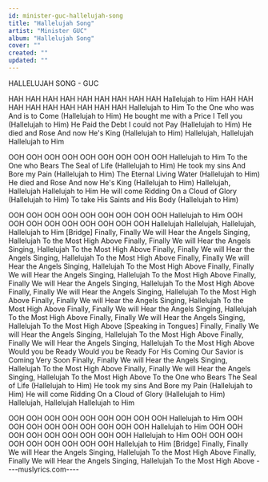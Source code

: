 ```yaml
---
id: minister-guc-hallelujah-song
title: "Hallelujah Song"
artist: "Minister GUC"
album: "Hallelujah Song"
cover: ""
created: ""
updated: ""
---
```


HALLELUJAH SONG - GUC

HAH HAH HAH
HAH HAH HAH
HAH HAH HAH
Hallelujah to Him
HAH HAH HAH
HAH HAH HAH
HAH HAH HAH
Hallelujah to Him
To the One who was
And is to Come
(Hallelujah to Him)
He bought me with a Price
I Tell you (Hallelujah to Him)
He Paid the Debt
I could not Pay
(Hallelujah to Him)
He died and Rose
And now He's King
(Hallelujah to Him)
Hallelujah, Hallelujah
Hallelujah to Him

OOH OOH OOH
OOH OOH OOH
OOH OOH OOH
Hallelujah to Him
To the One who Bears
The Seal of Life
(Hallelujah to Him)
He took my sins
And Bore my Pain
(Hallelujah to Him)
The Eternal Living Water
(Hallelujah to Him)
He died and Rose
And now He's King
(Hallelujah to Him)
Hallelujah, Hallelujah
Hallelujah to Him
He will come Ridding
On a Cloud of Glory
(Hallelujah to Him)
To take His Saints and His Body
(Hallelujah to Him)

OOH OOH OOH
OOH OOH OOH
OOH OOH OOH
Hallelujah to Him
OOH OOH OOH
OOH OOH OOH
OOH OOH OOH
Hallelujah Hallelujah,
Hallelujah, Hallelujah to Him
[Bridge]
Finally, Finally
We will Hear the Angels
Singing, Hallelujah
To the Most High Above
Finally, Finally
We will Hear the Angels
Singing, Hallelujah
To the Most High Above
Finally, Finally
We will Hear the Angels
Singing, Hallelujah
To the Most High Above
Finally, Finally
We will Hear the Angels
Singing, Hallelujah
To the Most High Above
Finally, Finally
We will Hear the Angels
Singing, Hallelujah
To the Most High Above
Finally, Finally
We will Hear the Angels
Singing, Hallelujah
To the Most High Above
Finally, Finally
We will Hear the Angels
Singing, Hallelujah
To the Most High Above
Finally, Finally
We will Hear the Angels
Singing, Hallelujah
To the Most High Above
Finally, Finally
We will Hear the Angels
Singing, Hallelujah
To the Most High Above
Finally, Finally
We will Hear the Angels
Singing, Hallelujah
To the Most High Above
[Speaking in Tongues]
Finally, Finally
We will Hear the Angels
Singing, Hallelujah
To the Most High Above
Finally, Finally
We will Hear the Angels
Singing, Hallelujah
To the Most High Above
Would you be Ready
Would you be Ready
For His Coming
Our Savior is Coming Very Soon
Finally, Finally
We will Hear the Angels
Singing, Hallelujah
To the Most High Above
Finally, Finally
We will Hear the Angels
Singing, Hallelujah
To the Most High Above
To the One who Bears
The Seal of Life
(Hallelujah to Him)
He took my sins
And Bore my Pain
(Hallelujah to Him)
He will come Ridding
On a Cloud of Glory
(Hallelujah to Him)
Hallelujah, Hallelujah
Hallelujah to Him

OOH OOH OOH
OOH OOH OOH
OOH OOH OOH
Hallelujah to Him
OOH OOH OOH
OOH OOH OOH
OOH OOH OOH
Hallelujah to Him
OOH OOH OOH
OOH OOH OOH
OOH OOH OOH
Hallelujah to Him
OOH OOH OOH
OOH OOH OOH
OOH OOH OOH
Hallelujah to Him
[Bridge]
Finally, Finally
We will Hear the Angels
Singing, Hallelujah
To the Most High Above
Finally, Finally
We will Hear the Angels
Singing, Hallelujah
To the Most High Above
----muslyrics.com----